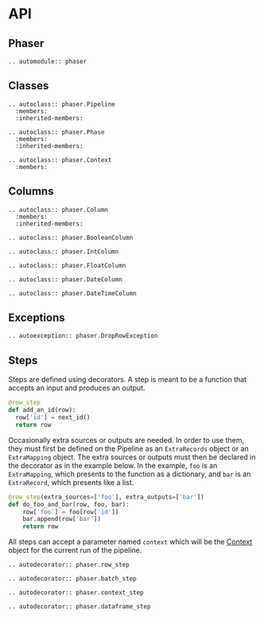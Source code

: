 # API

## Phaser

```{eval-rst}
.. automodule:: phaser
```

## Classes

```{eval-rst}
.. autoclass:: phaser.Pipeline
  :members:
  :inherited-members:

.. autoclass:: phaser.Phase
  :members:
  :inherited-members:

.. autoclass:: phaser.Context
  :members:
```

## Columns

```{eval-rst}
.. autoclass:: phaser.Column
  :members:
  :inherited-members:

.. autoclass:: phaser.BooleanColumn

.. autoclass:: phaser.IntColumn

.. autoclass:: phaser.FloatColumn

.. autoclass:: phaser.DateColumn

.. autoclass:: phaser.DateTimeColumn
```

## Exceptions

```{eval-rst}
.. autoexception:: phaser.DropRowException

```

## Steps

Steps are defined using decorators.  A step is meant to be a function that
accepts an input and produces an output.

```python
@row_step
def add_an_id(row):
  row['id'] = next_id()
  return row
```

Occasionally extra sources or outputs are needed.  In order to use them, they
must first be defined on the Pipeline as an `ExtraRecords` object or an
`ExtraMapping` object.  The extra sources or outputs must then be declared in
the decorator as in the example below.  In the example, `foo` is an
`ExtraMapping`, which presents to the function as a dictionary, and `bar` is an
`ExtraRecord`, which presents like a list.

```python
@row_step(extra_sources=['foo'], extra_outputs=['bar'])
def do_foo_and_bar(row, foo, bar):
    row['foo'] = foo[row['id']]
    bar.append(row['bar'])
    return row
```

All steps can accept a parameter named `context` which will be the
[Context](#phaser.Context) object for the current run of the pipeline.

```{eval-rst}
.. autodecorator:: phaser.row_step

.. autodecorator:: phaser.batch_step

.. autodecorator:: phaser.context_step

.. autodecorator:: phaser.dataframe_step
```

